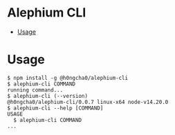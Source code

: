 Alephium CLI
=================

<!-- toc -->
* [Usage](#usage)
<!-- tocstop -->
# Usage
<!-- usage -->
```sh-session
$ npm install -g @h0ngcha0/alephium-cli
$ alephium-cli COMMAND
running command...
$ alephium-cli (--version)
@h0ngcha0/alephium-cli/0.0.7 linux-x64 node-v14.20.0
$ alephium-cli --help [COMMAND]
USAGE
  $ alephium-cli COMMAND
...
